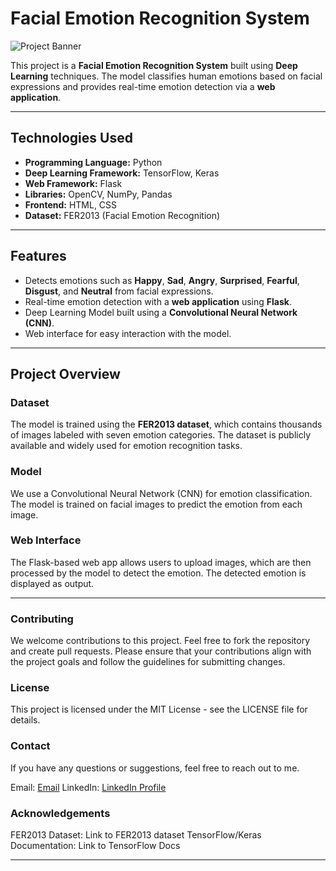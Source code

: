 # **Facial Emotion Recognition System**

![Project Banner](https://i0.wp.com/sefiks.com/wp-content/uploads/2018/01/kid-expressions-cover.png?resize=459%2C409&ssl=1)

This project is a **Facial Emotion Recognition System** built using **Deep Learning** techniques. The model classifies human emotions based on facial expressions and provides real-time emotion detection via a **web application**.

---

## **Technologies Used**

- **Programming Language:** Python
- **Deep Learning Framework:** TensorFlow, Keras
- **Web Framework:** Flask
- **Libraries:** OpenCV, NumPy, Pandas
- **Frontend:** HTML, CSS
- **Dataset:** FER2013 (Facial Emotion Recognition)

---

## **Features**

- Detects emotions such as **Happy**, **Sad**, **Angry**, **Surprised**, **Fearful**, **Disgust**, and **Neutral** from facial expressions.
- Real-time emotion detection with a **web application** using **Flask**.
- Deep Learning Model built using a **Convolutional Neural Network (CNN)**.
- Web interface for easy interaction with the model.

---

## **Project Overview**

### **Dataset**
The model is trained using the **FER2013 dataset**, which contains thousands of images labeled with seven emotion categories. The dataset is publicly available and widely used for emotion recognition tasks.

### **Model**
We use a Convolutional Neural Network (CNN) for emotion classification. The model is trained on facial images to predict the emotion from each image.

### **Web Interface**
The Flask-based web app allows users to upload images, which are then processed by the model to detect the emotion. The detected emotion is displayed as output.

---

### **Contributing**
We welcome contributions to this project. Feel free to fork the repository and create pull requests. Please ensure that your contributions align with the project goals and follow the guidelines for submitting changes.

### **License**
This project is licensed under the MIT License - see the LICENSE file for details.

### **Contact**
If you have any questions or suggestions, feel free to reach out to me.

Email: [Email](anurag077269@gmail.com) 
LinkedIn: [LinkedIn Profile](https://www.linkedin.com/in/anurag-pandey-704479253/)

### **Acknowledgements**
FER2013 Dataset: Link to FER2013 dataset
TensorFlow/Keras Documentation: Link to TensorFlow Docs

---

